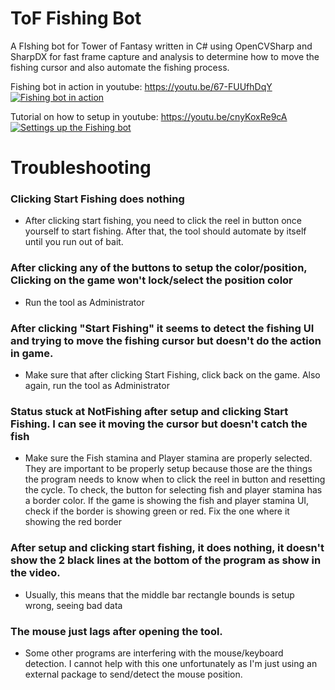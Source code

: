 # ToF Fishing Bot

A FIshing bot for Tower of Fantasy written in C# using OpenCVSharp and SharpDX for fast frame capture and analysis to determine how to move the fishing cursor and also automate the fishing process.

Fishing bot in action in youtube: https://youtu.be/67-FUUfhDqY
[![Fishing bot in action](https://img.youtube.com/vi/67-FUUfhDqY/maxresdefault.jpg)](http://www.youtube.com/watch?v=67-FUUfhDqY "Fishing bot in action in youtube")

Tutorial on how to setup in youtube: https://youtu.be/cnyKoxRe9cA
[![Settings up the Fishing bot](https://img.youtube.com/vi/cnyKoxRe9cA/maxresdefault.jpg)](http://www.youtube.com/watch?v=cnyKoxRe9cA "Settings up the Fishing bot")

# Troubleshooting

### Clicking Start Fishing does nothing

- After clicking start fishing, you need to click the reel in button once yourself to start fishing. After that, the tool should automate by itself until you run out of bait.

### After clicking any of the buttons to setup the color/position, Clicking on the game won't lock/select the position color

- Run the tool as Administrator

### After clicking "Start Fishing" it seems to detect the fishing UI and trying to move the fishing cursor but doesn't do the action in game.

- Make sure that after clicking Start Fishing, click back on the game. Also again, run the tool as Administrator

### Status stuck at NotFishing after setup and clicking Start Fishing. I can see it moving the cursor but doesn't catch the fish

- Make sure the Fish stamina and Player stamina are properly selected. They are important to be properly setup because those are the things the program needs to know when to click the reel in button and resetting the cycle. To check, the button for selecting fish and player stamina has a border color. If the game is showing the fish and player stamina UI, check if the border is showing green or red. Fix the one where it showing the red border

### After setup and clicking start fishing, it does nothing, it doesn't show the 2 black lines at the bottom of the program as show in the video.

- Usually, this means that the middle bar rectangle bounds is setup wrong, seeing bad data

### The mouse just lags after opening the tool.

- Some other programs are interfering with the mouse/keyboard detection. I cannot help with this one unfortunately as I'm just using an external package to send/detect the mouse position.
